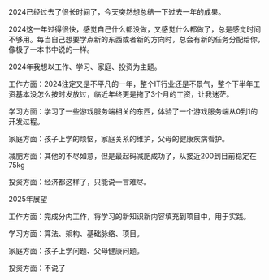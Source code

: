 
2024已经过去了很长时间了，今天突然想总结一下过去一年的成果。

2024这一年过得很快，感觉自己什么都没做，又感觉什么都做了，总是感觉时间不够用。每当自己想要学点新的东西或者新的方向时，总会有新的任务分配给你，像极了一本书中说的一样。

2024年我想以工作、学习、家庭、投资为主题。

工作方面：2024注定又是不平凡的一年，整个IT行业还是不景气，整个下半年工资基本没怎么按时发放过，临近年终更是拖了3个月的工资，让我迷茫。

学习方面：学习了一些游戏服务端相关的东西，体验了一个游戏服务端从0到1的开发过程。

家庭方面：孩子上学的烦恼，家庭关系的维护，父母的健康疾病看护。

减肥方面：其他的不尽如意，但是最起码减肥成功了，从接近200到目前稳定在 75kg

投资方面：经济都这样了，只能说一言难尽。


2025年展望

工作方面：完成分内工作，将学习的新知识新内容填充到项目中，用于实践。

学习方面：算法、架构、基础脉络、项目。

家庭方面：孩子上学问题、父母健康问题。

投资方面：不说了

